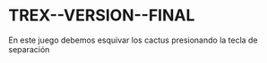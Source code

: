 # TREX--VERSION--FINAL
En este juego debemos esquivar los cactus presionando la tecla de separación   
